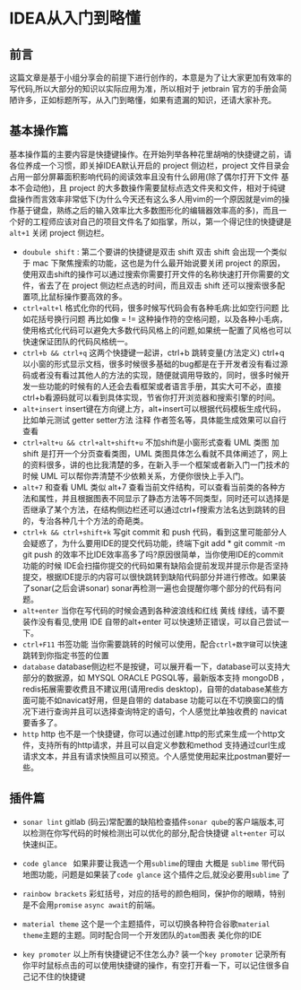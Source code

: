 # IDEA从入门到略懂

## 前言

这篇文章是基于小组分享会的前提下进行创作的，本意是为了让大家更加有效率的写代码,所以大部分的知识以实际应用为准，所以相对于 jetbrain 官方的手册会简陋许多，正如标题所写，从入门到略懂，如果有遗漏的知识，还请大家补充。

## 基本操作篇

基本操作篇的主要内容是快捷键操作。在开始列举各种花里胡哨的快捷键之前，请各位养成一个习惯，即关掉IDEA默认开启的 project 侧边栏，project 文件目录会占用一部分屏幕面积影响代码的阅读效率且没有什么卵用(除了偶尔打开下文件 基本不会动他)，且 project 的大多数操作需要鼠标点选文件夹和文件，相对于纯键盘操作而言效率非常低下(为什么今天还有这么多人用vim的一个原因就是vim的操作基于键盘，熟练之后的输入效率比大多数图形化的编辑器效率高的多)，而且一个好的工程师应该对自己的项目文件名了如指掌，所以，第一个得记住的快捷键是 `alt+1` 关闭 project 侧边栏。

* `doubule shift` : 第二个要讲的快捷键是双击 shift  双击 shift 会出现一个类似于 mac 下聚焦搜索的功能，这也是为什么最开始说要关闭 project 的原因，使用双击shift的操作可以通过搜索你需要打开文件的名称快速打开你需要的文件，省去了在 project 侧边栏点选的时间，而且双击 shift 还可以搜索很多配置项,比鼠标操作要高效的多。
* `ctrl+alt+l` 格式化你的代码，很多时候写代码会有各种毛病:比如空行问题 比如花括号换行问题 再比如像 = != 这种操作符的空格问题，以及各种小毛病，使用格式化代码可以避免大多数代码风格上的问题,如果统一配置了风格也可以快速保证团队的代码风格统一。
* `ctrl+b && ctrl+q` 这两个快捷键一起讲，ctrl+b 跳转变量(方法定义) ctrl+q 以小窗的形式显示文档，很多时候很多基础的bug都是在于开发者没有看过源码或者没有看过其他人的方法的实现，随便就调用导致的，同时，很多时候开发一些功能的时候有的人还会去看框架或者语言手册，其实大可不必，直接ctrl+b看源码就可以看到具体实现，节省你打开浏览器和搜索引擎的时间。
* `alt+insert`  insert键在方向键上方，alt+insert可以根据代码模板生成代码，比如单元测试 getter setter方法 注释 作者签名等，具体能生成效果可以自行查看
* `ctrl+alt+u && ctrl+alt+shift+u` 不加shift是小窗形式查看 UML 类图 加 shift 是打开一个分页查看类图，UML 类图具体怎么看就不具体阐述了，网上的资料很多，讲的也比我清楚的多，在新入手一个框架或者新入门一门技术的时候 UML 可以帮你弄清楚不少依赖关系，方便你很快上手入门。
* `alt+7` 和查看 UML 类似 alt+7 查看当前文件结构，可以查看当前类的各种方法和属性，并且根据图表不同显示了静态方法等不同类型，同时还可以选择是否继承了某个方法，在结构侧边栏还可以通过ctrl+f搜索方法名达到跳转的目的，专治各种几十个方法的奇葩类。
* `ctrl+k && ctrl+shift+k` 写git commit 和 push 代码，看到这里可能部分人会疑惑了，为什么要用IDE的提交代码功能，终端下git add * git commit -m git push 的效率不比IDE效率高多了吗?原因很简单，当你使用IDE的commit 功能的时候 IDE会扫描你提交的代码如果有缺陷会提前发现并提示你是否坚持提交，根据IDE提示的内容可以很快跳转到缺陷代码部分并进行修改。如果装了sonar(之后会讲sonar) sonar再检测一遍也会提醒你哪个部分的代码有问题。
* `alt+enter` 当你在写代码的时候会遇到各种波浪线和红线 黄线 绿线，请不要装作没有看见,使用 IDE 自带的alt+enter 可以快速矫正错误，可以自己尝试一下。
* `ctrl+F11` 书签功能 当你需要跳转的时候可以使用，配合`ctrl+数字键`可以快速跳转到你指定书签的位置
* `database` database侧边栏不是按键，可以展开看一下，database可以支持大部分的数据源，如 MYSQL ORACLE PGSQL等，最新版本支持 mongoDB ，redis拓展需要收费且不建议用(请用redis desktop)，自带的database某些方面可能不如navicat好用，但是自带的 database 功能可以在不切换窗口的情况下进行查询并且可以选择查询特定的语句，个人感觉比单独收费的 navicat 要香多了。
* `http` http 也不是一个快捷键，你可以通过创建.http的形式来生成一个http文件，支持所有的http请求，并且可以自定义参数和method 支持通过curl生成请求文本，并且有请求快照且可以预览。个人感觉使用起来比postman要好一些。

## 插件篇 



* `sonar lint` gitlab (码云)常配置的缺陷检查插件`sonar qube`的客户端版本,可以检测在你写代码的时候检测出可以优化的部分,配合快捷键 `alt+enter` 可以快速纠正。

* `code glance ` 如果非要让我选一个用`sublime`的理由 大概是 `sublime` 带代码地图功能，问题是如果装了`code glance` 这个插件之后,就没必要用`sublime` 了

* `rainbow brackets` 彩虹括号，对应的括号的颜色相同，保护你的眼睛，特别是不会用`promise` `async await`的前端。
* `material theme` 这个是一个主题插件，可以切换各种符合谷歌`material theme`主题的主题。同时配合同一个开发团队的`atom`图表 美化你的IDE
* `key promoter` 以上所有快捷键记不住怎么办? 装一个`key promoter` 记录所有你平时鼠标点击的可以使用快捷键的操作，有空打开看一下，可以记住很多自己记不住的快捷键